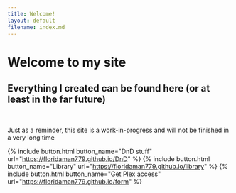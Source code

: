 ```yaml
---
title: Welcome!
layout: default
filename: index.md
---
```


# Welcome to my site
## Everything I created can be found here (or at least in the far future)
<br>

Just as a reminder, this site is a work-in-progress and will not be finished in a very long time

{% include button.html button_name="DnD stuff" url="https://floridaman779.github.io/DnD" %}
{% include button.html button_name="Library" url="https://floridaman779.github.io/library" %}
{% include button.html button_name="Get Plex access" url="https://floridaman779.github.io/form" %}
